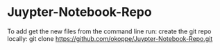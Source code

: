 # Juypter-Notebook-Repo
To add get the new files from the command line run:
create the git repo locally:
git clone https://github.com/okoppe/Juypter-Notebook-Repo.git
